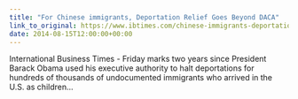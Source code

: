 ```yaml
---
title: "For Chinese immigrants, Deportation Relief Goes Beyond DACA"
link_to_original: https://www.ibtimes.com/chinese-immigrants-deportation-relief-goes-beyond-daca-1660076  
date: 2014-08-15T12:00:00+00:00
---
```

  
International Business Times - Friday marks two years since President Barack Obama used his executive authority to halt deportations for hundreds of thousands of undocumented immigrants who arrived in the U.S. as children...  


